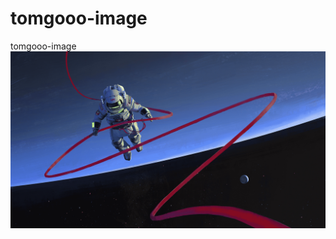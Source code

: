# tomgooo-image
tomgooo-image
![test1](https://github.com/tomgooo/tomgooo-image/blob/main/space.jpg)
